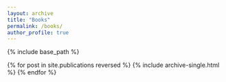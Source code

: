 ```yaml
---
layout: archive
title: "Books"
permalink: /books/
author_profile: true
---
```


{% include base_path %}

{% for post in site.publications reversed %}
  {% include archive-single.html %}
{% endfor %}
